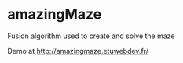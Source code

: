 amazingMaze
===========
Fusion algorithm used to create and solve the maze


Demo at http://amazingmaze.etuwebdev.fr/
